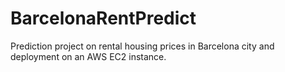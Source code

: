 # BarcelonaRentPredict
Prediction project on rental housing prices in Barcelona city and deployment on an AWS EC2 instance.
